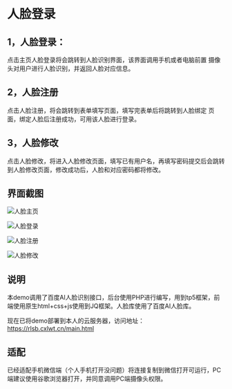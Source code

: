 人脸登录
===============

## 1，人脸登录：

点击主页人脸登录将会跳转到人脸识别界面，该界面调用手机或者电脑前置 摄像头对用户进行人脸识别，并返回人脸对应信息。



## 2，人脸注册

 点击人脸注册，将会跳转到表单填写页面，填写完表单后将跳转到人脸绑定 页面，绑定人脸后注册成功，可用该人脸进行登录。



## 3，人脸修改

 点击人脸修改，将进入人脸修改页面，填写已有用户名，再填写密码提交后会跳转到人脸修改页面，修改成功后，人脸和对应密码都将修改。



## 界面截图

![人脸主页](https://rlsb.cxlwt.cn/img/1575338760412.jpg)



![人脸登录](https://rlsb.cxlwt.cn/img/1575338809003.jpg)



![人脸注册](https://rlsb.cxlwt.cn/img/1575338834933.jpg)



![人脸修改](https://rlsb.cxlwt.cn/img/1575338863777.jpg)



## 说明

本demo调用了百度AI人脸识别接口，后台使用PHP进行编写，用到tp5框架，前端使用原生html+css+js使用到JQ框架。人脸库使用了百度AI人脸库。

现在已将demo部署到本人的云服务器，访问地址：https://rlsb.cxlwt.cn/main.html



## 适配

已经适配手机微信端（个人手机打开没问题）将连接复制到微信打开可运行，PC端建议使用谷歌浏览器打开，并同意调用PC端摄像头权限。
